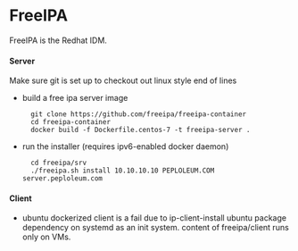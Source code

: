 # FreeIPA


FreeIPA is the Redhat IDM.

#### Server

Make sure git is set up to checkout out linux style end of lines

* build a free ipa server image

        git clone https://github.com/freeipa/freeipa-container
        cd freeipa-container
        docker build -f Dockerfile.centos-7 -t freeipa-server .
        
* run the installer (requires ipv6-enabled docker daemon)
        
        cd freeipa/srv
        ./freeipa.sh install 10.10.10.10 PEPLOLEUM.COM server.peploleum.com

#### Client

* ubuntu dockerized client is a fail due to ip-client-install ubuntu package dependency on systemd as an init system. content of freeipa/client runs only on VMs.


